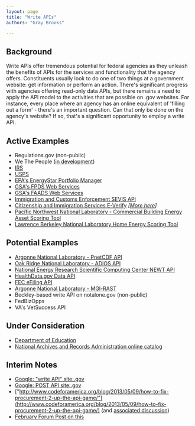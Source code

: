 ```yaml
---
layout: page
title: "Write APIs"
authors: "Gray Brooks"

---
```


## Background 
Write APIs offer tremendous potential for federal agencies as they unleash the benefits of APIs for the services and functionality that the agency offers.  Constituents usually look to do one of two things at a government website: get information or perform an action.  There's significant progress with agencies offering read-only data APIs, but there remains a need to apply the API model to the activities that are possible on .gov websites.  For instance, every place where an agency has an online equivalent of 'filling out a form' - there's an important question.  Can that only be done on the agency's website?  If so, that's a significant opportunity to employ a write API.  

## Active Examples
* Regulations.gov (non-public)
* We The People ([in development](http://www.whitehouse.gov/blog/2013/11/04/write-api-we-people))
* [IRS](http://www.irs.gov/Tax-Professionals/e-File-Providers-&-Partners/Become-an-Authorized-e-file-Provider#phase3)
* [USPS](https://www.usps.com/business/web-tools-apis/)
* [EPA's EnergyStar Portfolio Manager](http://portfoliomanager.energystar.gov/webservices/home)
* [GSA's FPDS Web Services](https://www.fpds.gov/downloads/FPDS-Specifications-WebServices_Integration_Specifications_V1.4.doc)
* [GSA's FAADS Web Services](https://www.fpds.gov/downloads/FAADS/FAADS-Specifications-WebServices_Integration_Specifications_V2.doc)
* [Immigration and Customs Enforcement SEVIS API](http://www.ice.gov/sevis/schools/batch.htm)
* [Citizenship and Immigration Services E-Verify](http://www.uscis.gov/faq-page/web-services#t12823n46707) *[[More here](http://www.uscis.gov/sites/default/files/USCIS/Verification/E-Verify/E-Verify_Native_Documents/E-Verify%20Manuals%20and%20Guides/Supplemental_Guide_for_Web_Services_Users.pdf)]*
* [Pacific Northwest National Laboratory - Commercial Building Energy Asset Scoring Tool](https://assetscoreapi.pnnl.gov/apidoc/)
* [Lawrence Berkeley National Laboratory Home Energy Scoring Tool](https://developers.buildingsapi.lbl.gov/)

## Potential Examples
* [Argonne National Laboratory - PnetCDF API](https://trac.mcs.anl.gov/projects/parallel-netcdf/wiki/Documentation)
* [Oak Ridge National Laboratory - ADIOS API](http://users.nccs.gov/~pnorbert/ADIOS-UsersManual-1.3.1.pdf#page=18)
* [National Energy Research Scientific Computing Center NEWT API](https://newt.nersc.gov/)
* [HealthData.gov Data API](http://healthdata.gov/data-api)
* [FEC eFiling API](http://fec.gov/elecfil/vendors.shtml)
* [Argonne National Laboratory - MGl-RAST](http://press.igsb.anl.gov/mgrdev/developers/)
* Beckley-based write API on notalone.gov (non-public)
* FedBizOpps 
* VA's VetSuccess API



## Under Consideration
* [Department of Education](https://www.ifap.ed.gov/fregisters/FR041614.html)
* [National Archives and Records Administration online catalog](http://blogs.archives.gov/online-public-access/wp-content/uploads/2014/04/NARA-Open-Government-Plan-2014-2016-Overview-4-1-14.pdf)

## Interim Notes
* [Google: "write API" site:.gov](https://www.google.com/search?q="write+API"+site%3A.gov)
* [Google: POST API site:.gov](https://www.google.com/search?q=%2BPOST+%2BAPI+site%3A.gov)
* ["http://www.codeforamerica.org/blog/2013/05/09/how-to-fix-procurement-2-up-the-api-game/"](http://www.codeforamerica.org/blog/2013/05/09/how-to-fix-procurement-2-up-the-api-game/) (and [associated discussion](https://groups.google.com/forum/?nomobile=true#!searchin/us-government-apis/write$20api/us-government-apis/h7lxWMZq2Zs/2cS1TKpDqd0J))
* [February Forum Post on this](https://groups.google.com/forum/?nomobile=true#!searchin/us-government-apis/write$20api/us-government-apis/nD-KTwb6NpU/c1XletXQ3fUJ)
